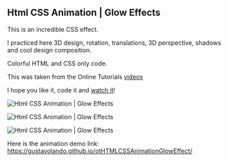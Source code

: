 ## Html CSS Animation | Glow Effects

This is an incredible CSS effect.

I practiced here 3D design, rotation, translations, 3D perspective, shadows and cool design composition.

Colorful HTML and CSS only code.

This was taken from the Online Tutorials [videos](https://www.youtube.com/watch?v=nmC6QDCB7zI)

I hope you like it, code it and [watch it](https://gustavolando.github.io/otHTMLCSSAnimationGlowEffect/)!

![Html CSS Animation | Glow Effects](https://gustavolando.github.io/otHTMLCSSAnimationGlowEffect/Html%20CSS%20Animation%20Glow%20Effects%201.png)

![Html CSS Animation | Glow Effects](https://gustavolando.github.io/otHTMLCSSAnimationGlowEffect/Html%20CSS%20Animation%20Glow%20Effects%202.png)

![Html CSS Animation | Glow Effects](https://gustavolando.github.io/otHTMLCSSAnimationGlowEffect/Html%20CSS%20Animation%20Glow%20Effects%203.png)

Here is the animation demo link:  https://gustavolando.github.io/otHTMLCSSAnimationGlowEffect/
